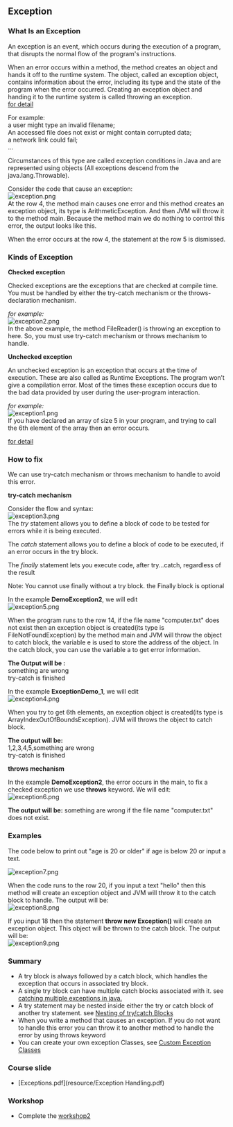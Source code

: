 ## Exception

### What Is an Exception

An exception is an event, which occurs during the execution of a program, that disrupts the normal flow of the program's instructions.

When an error occurs within a method, the method creates an object and hands it off to the runtime system. The object, called an exception object, contains information about the error, including its type and the state of the program when the error occurred. Creating an exception object and handing it to the runtime system is called throwing an exception.  
[for detail](http://docs.oracle.com/javase/tutorial/essential/exceptions/index.html)

For example:  
a user might type an invalid filename;  
An accessed file does not exist or might contain corrupted data;  
a network link could fail;  
…  

Circumstances of this type are called exception conditions in Java and are represented using objects (All exceptions descend from the java.lang.Throwable).

Consider the code that cause an exception:  
![exception.png](images/exception.png)  
At the row 4, the method main causes one error and this method creates an exception object, its type is ArithmeticException. And then JVM will throw it to the method main. Because the method main we do nothing to control this error, the output looks like this.

When the error occurs at the row 4, the statement at the row 5 is dismissed.

### Kinds of Exception

**Checked exception**

Checked exceptions are the exceptions that are checked at compile time. You must be handled by either the try-catch mechanism or the throws-declaration mechanism.

*for example:*  
![exception2.png](images/exception2.png)  
In the above example, the method FileReader() is throwing an exception to here. So, you must use try-catch mechanism or throws mechanism to handle.

**Unchecked exception**

An unchecked exception is an exception that occurs at the time of execution. These are also called as Runtime Exceptions. The program won’t give a compilation error. Most of the times these exception occurs due to the bad data provided by user during the user-program interaction.

*for example:*  
![exception1.png](images/exception1.png)  
If you have declared an array of size 5 in your program, and trying to call the 6th element of the array then an error occurs.

[for detail](https://stackify.com/types-of-exceptions-java/)

### How to fix

We can use try-catch mechanism or throws mechanism to handle to avoid this error.

**try-catch mechanism**

Consider the flow and syntax:  
![exception3.png](images/exception3.png)  
The *try* statement allows you to define a block of code to be tested for errors while it is being executed.

The *catch* statement allows you to define a block of code to be executed, if an error occurs in the try block.

The *finally* statement lets you execute code, after try...catch, regardless of the result

Note: You cannot use finally without a try block. the Finally block is optional

In the example **DemoException2**, we will edit  
![exception5.png](images/exception5.png)

When the program runs to the row 14, if the file name "computer.txt" does not exist then an exception object is created(its type is FileNotFoundException) by the method main and JVM will throw the object to catch block, the variable e is used to store the address of the object. In the catch block, you can use the variable a to get error information.

**The Output will be :**  
something are wrong  
try-catch is finished

In the example **ExceptionDemo_1**, we will edit  
![exception4.png](images/exception4.png)

When you try to get 6th elements, an exception object is created(its type is ArrayIndexOutOfBoundsException). JVM will throws the object to catch block.

**The output will be:**  
1,2,3,4,5,something are wrong  
try-catch is finished

**throws mechanism**

In the example **DemoException2**, the error occurs in the main, to fix a checked exception we use **throws** keyword. We will edit:  
![exception6.png](images/exception6.png)

**The output will be:** something are wrong if the file name "computer.txt" does not exist.

### Examples

The code below to print out "age is 20 or older" if age is below 20 or input a text.

![exception7.png](images/exception7.png)

When the code runs to the row 20, if you input a text "hello" then this method will create an exception object and JVM will throw it to the catch block to handle. The output will be:  
![exception8.png](images/exception8.png)

If you input 18 then the statement **throw new Exception()** will create an exception object. This object will be thrown to the catch block. The output will be:  
![exception9.png](images/exception9.png)

### Summary

- A try block is always followed by a catch block, which handles the exception that occurs in associated try block.
- A single try block can have multiple catch blocks associated with it. see [catching multiple exceptions in java.](https://docs.oracle.com/javase/7/docs/technotes/guides/language/catch-multiple.html)
- A try statement may be nested inside either the try or catch block of another try statement. see [Nesting of try/catch Blocks](https://beginnersbook.com/2013/04/nested-try-catch/#:~:text=When%20a%20try%20catch%20block,that%20that%20catch%20block%20executes.)
- When you write a method that causes an exception. If you do not want to handle this error you can throw it to another method to handle the error by using throws keyword
- You can create your own exception Classes, see [Custom Exception Classes](https://www.javatpoint.com/custom-exception)

### Course slide

- [Exceptions.pdf](resource/Exception Handling.pdf)

### Workshop

- Complete the [workshop2](workshop/workshop2.pdf)
